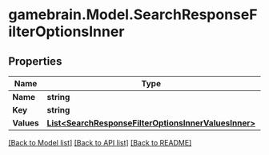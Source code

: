 # gamebrain.Model.SearchResponseFilterOptionsInner

## Properties

Name | Type | Description | Notes
------------ | ------------- | ------------- | -------------
**Name** | **string** |  | [optional] 
**Key** | **string** |  | [optional] 
**Values** | [**List&lt;SearchResponseFilterOptionsInnerValuesInner&gt;**](SearchResponseFilterOptionsInnerValuesInner.md) |  | [optional] 

[[Back to Model list]](../README.md#documentation-for-models) [[Back to API list]](../README.md#documentation-for-api-endpoints) [[Back to README]](../README.md)

